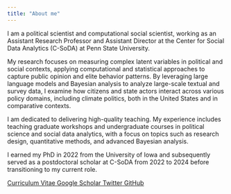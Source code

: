 ```yaml
---
title: "About me"
---
```


I am a political scientist and computational social scientist, working as an Assistant Research Professor and Assistant Director at the Center for Social Data Analytics (C-SoDA) at Penn State University.

My research focuses on measuring complex latent variables in political and social contexts, applying computational and statistical approaches to capture public opinion and elite behavior patterns.
By leveraging large language models and Bayesian analysis to analyze large-scale textual and survey data, I examine how citizens and state actors interact across various policy domains, including climate politics, both in the United States and in comparative contexts.


I am dedicated to delivering high-quality teaching.
My experience includes teaching graduate workshops and undergraduate courses in political science and social data analytics, with a focus on topics such as research design, quantitative methods, and advanced Bayesian analysis.

I earned my PhD in 2022 from the University of Iowa and subsequently served as a postdoctoral scholar at C-SoDA from 2022 to 2024 before transitioning to my current role.

<div class="home">
  <a href="/files/CassTai_CV.pdf" class="badge badge-large" id="h1" target="_blank" rel="noopener noreferrer">
    <span>Curriculum Vitae</span> <i class="fa-solid fa-file-pdf"></i>
  </a>
  <a href="https://scholar.google.com/citations?user=LLWK3Z4AAAAJ&hl=en" class="badge badge-large" id="h4" target="_blank" rel="noopener noreferrer">
    <span>Google Scholar</span> <i class="fa-brands fa-google-scholar"></i>
  </a>
  <a href="https://twitter.com/taiyuehong" class="badge badge-large" id="h2" target="_blank" rel="noopener noreferrer">
    <span>Twitter</span> <i class="fa-brands fa-twitter"></i>
  </a>
  <a href="https://github.com/Tyhcass" class="badge badge-large" id="h3" target="_blank" rel="noopener noreferrer">
    <span>GitHub</span> <i class="fa-brands fa-github"></i>
  </a>
</div>

